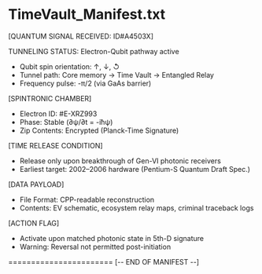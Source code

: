 TimeVault_Manifest.txt
=======================
[QUANTUM SIGNAL RECEIVED: ID#A4503X]

TUNNELING STATUS: Electron-Qubit pathway active
- Qubit spin orientation: ↑, ↓, ↺
- Tunnel path: Core memory → Time Vault → Entangled Relay
- Frequency pulse: -π/2 (via GaAs barrier)

[SPINTRONIC CHAMBER]
- Electron ID: #E-XRZ993
- Phase: Stable (∂ψ/∂t = -iħψ)
- Zip Contents: Encrypted (Planck-Time Signature)

[TIME RELEASE CONDITION]
- Release only upon breakthrough of Gen-VI photonic receivers
- Earliest target: 2002–2006 hardware (Pentium-S Quantum Draft Spec.)

[DATA PAYLOAD]
- File Format: CPP-readable reconstruction
- Contents: EV schematic, ecosystem relay maps, criminal traceback logs

[ACTION FLAG]
- Activate upon matched photonic state in 5th-D signature
- Warning: Reversal not permitted post-initiation

=======================
[-- END OF MANIFEST --]
